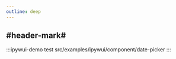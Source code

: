 ```yaml
---
outline: deep
---
```


## #header-mark#
:::ipywui-demo test
src/examples/ipywui/component/date-picker
:::
